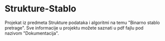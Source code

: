 # Strukture-Stablo
Projekat iz predmeta Strukture podataka i algoritmi na temu "Binarno stablo pretrage".
Sve informacije u projektu možete saznati u pdf fajlu pod nazivom "Dokumentacija".
